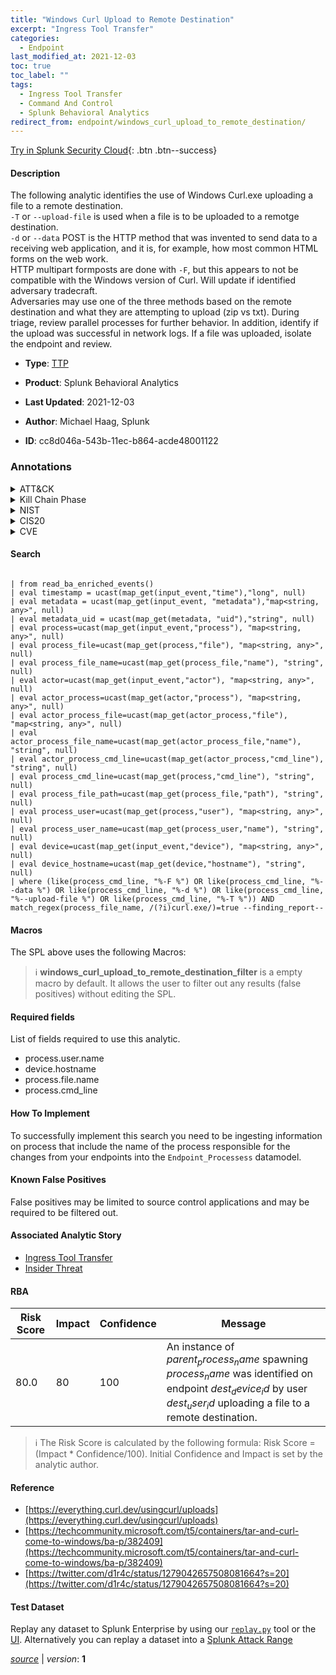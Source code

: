 ```yaml
---
title: "Windows Curl Upload to Remote Destination"
excerpt: "Ingress Tool Transfer"
categories:
  - Endpoint
last_modified_at: 2021-12-03
toc: true
toc_label: ""
tags:
  - Ingress Tool Transfer
  - Command And Control
  - Splunk Behavioral Analytics
redirect_from: endpoint/windows_curl_upload_to_remote_destination/
---
```




[Try in Splunk Security Cloud](https://www.splunk.com/en_us/cyber-security.html){: .btn .btn--success}

#### Description

The following analytic identifies the use of Windows Curl.exe uploading a file to a remote destination. \
`-T` or `--upload-file` is used when a file is to be uploaded to a remotge destination. \
`-d` or `--data` POST is the HTTP method that was invented to send data to a receiving web application, and it is, for example, how most common HTML forms on the web work. \
HTTP multipart formposts are done with `-F`, but this appears to not be compatible with the Windows version of Curl. Will update if identified adversary tradecraft. \
Adversaries may use one of the three methods based on the remote destination and what they are attempting to upload (zip vs txt). During triage, review parallel processes for further behavior. In addition, identify if the upload was successful in network logs. If a file was uploaded, isolate the endpoint and review.

- **Type**: [TTP](https://github.com/splunk/security_content/wiki/Detection-Analytic-Types)
- **Product**: Splunk Behavioral Analytics

- **Last Updated**: 2021-12-03
- **Author**: Michael Haag, Splunk
- **ID**: cc8d046a-543b-11ec-b864-acde48001122

### Annotations
<details>
  <summary>ATT&CK</summary>

<div markdown="1">

#### [ATT&CK](https://attack.mitre.org/)

| ID          | Technique   | Tactic         |
| ----------- | ----------- |--------------- |
| [T1105](https://attack.mitre.org/techniques/T1105/) | Ingress Tool Transfer | Command And Control |

</div>
</details>


<details>
  <summary>Kill Chain Phase</summary>

<div markdown="1">

* Command and Control


</div>
</details>


<details>
  <summary>NIST</summary>

<div markdown="1">

* DE.CM



</div>
</details>

<details>
  <summary>CIS20</summary>

<div markdown="1">

* CIS 10



</div>
</details>

<details>
  <summary>CVE</summary>

<div markdown="1">


</div>
</details>


#### Search

```
 
| from read_ba_enriched_events() 
| eval timestamp = ucast(map_get(input_event,"time"),"long", null) 
| eval metadata = ucast(map_get(input_event, "metadata"),"map<string, any>", null) 
| eval metadata_uid = ucast(map_get(metadata, "uid"),"string", null) 
| eval process=ucast(map_get(input_event,"process"), "map<string, any>", null) 
| eval process_file=ucast(map_get(process,"file"), "map<string, any>", null) 
| eval process_file_name=ucast(map_get(process_file,"name"), "string", null) 
| eval actor=ucast(map_get(input_event,"actor"), "map<string, any>", null) 
| eval actor_process=ucast(map_get(actor,"process"), "map<string, any>", null) 
| eval actor_process_file=ucast(map_get(actor_process,"file"), "map<string, any>", null) 
| eval actor_process_file_name=ucast(map_get(actor_process_file,"name"), "string", null) 
| eval actor_process_cmd_line=ucast(map_get(actor_process,"cmd_line"), "string", null) 
| eval process_cmd_line=ucast(map_get(process,"cmd_line"), "string", null) 
| eval process_file_path=ucast(map_get(process_file,"path"), "string", null) 
| eval process_user=ucast(map_get(process,"user"), "map<string, any>", null) 
| eval process_user_name=ucast(map_get(process_user,"name"), "string", null) 
| eval device=ucast(map_get(input_event,"device"), "map<string, any>", null) 
| eval device_hostname=ucast(map_get(device,"hostname"), "string", null) 
| where (like(process_cmd_line, "%-F %") OR like(process_cmd_line, "%--data %") OR like(process_cmd_line, "%-d %") OR like(process_cmd_line, "%--upload-file %") OR like(process_cmd_line, "%-T %")) AND match_regex(process_file_name, /(?i)curl.exe/)=true --finding_report--
```

#### Macros
The SPL above uses the following Macros:

> :information_source:
> **windows_curl_upload_to_remote_destination_filter** is a empty macro by default. It allows the user to filter out any results (false positives) without editing the SPL.



#### Required fields
List of fields required to use this analytic.
* process.user.name
* device.hostname
* process.file.name
* process.cmd_line



#### How To Implement
To successfully implement this search you need to be ingesting information on process that include the name of the process responsible for the changes from your endpoints into the `Endpoint_Processess` datamodel.
#### Known False Positives
False positives may be limited to source control applications and may be required to be filtered out.

#### Associated Analytic Story
* [Ingress Tool Transfer](/stories/ingress_tool_transfer)
* [Insider Threat](/stories/insider_threat)




#### RBA

| Risk Score  | Impact      | Confidence   | Message      |
| ----------- | ----------- |--------------|--------------|
| 80.0 | 80 | 100 | An instance of $parent_process_name$ spawning $process_name$ was identified on endpoint $dest_device_id$ by user $dest_user_id$ uploading a file to a remote destination. |


> :information_source:
> The Risk Score is calculated by the following formula: Risk Score = (Impact * Confidence/100). Initial Confidence and Impact is set by the analytic author.


#### Reference

* [https://everything.curl.dev/usingcurl/uploads](https://everything.curl.dev/usingcurl/uploads)
* [https://techcommunity.microsoft.com/t5/containers/tar-and-curl-come-to-windows/ba-p/382409](https://techcommunity.microsoft.com/t5/containers/tar-and-curl-come-to-windows/ba-p/382409)
* [https://twitter.com/d1r4c/status/1279042657508081664?s=20](https://twitter.com/d1r4c/status/1279042657508081664?s=20)



#### Test Dataset
Replay any dataset to Splunk Enterprise by using our [`replay.py`](https://github.com/splunk/attack_data#using-replaypy) tool or the [UI](https://github.com/splunk/attack_data#using-ui).
Alternatively you can replay a dataset into a [Splunk Attack Range](https://github.com/splunk/attack_range#replay-dumps-into-attack-range-splunk-server)




[*source*](https://github.com/splunk/security_content/tree/develop/detections/endpoint/windows_curl_upload_to_remote_destination.yml) \| *version*: **1**